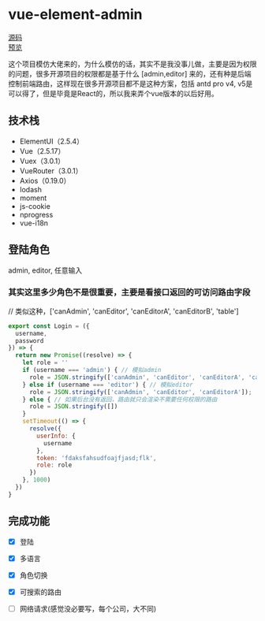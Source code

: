 # vue-element-admin
[源码](https://github.com/yone520/vue-element-admin-source)    
[预览](https://yone520.github.io/vue-element-admin)

这个项目模仿大佬来的，为什么模仿的话，其实不是我没事儿做，主要是因为权限的问题，很多开源项目的权限都是基于什么 [admin,editor] 来的，还有种是后端控制前端路由，这样现在很多开源项目都不是这种方案，包括 antd pro v4, v5是可以得了，但是毕竟是React的，所以我来弄个vue版本的以后好用。

## 技术栈

- ElementUI（2.5.4）
- Vue（2.5.17）
- Vuex（3.0.1）
- VueRouter（3.0.1）
- Axios（0.19.0）
- lodash
- moment
- js-cookie
- nprogress
- vue-i18n

## 登陆角色

admin, editor, 任意输入

### 其实这里多少角色不是很重要，主要是看接口返回的可访问路由字段 
// 类似这种，['canAdmin', 'canEditor', 'canEditorA', 'canEditorB', 'table']

```javascript
export const Login = ({
  username,
  password
}) => {
  return new Promise((resolve) => {
    let role = ''
    if (username === 'admin') { // 模拟admin
      role = JSON.stringify(['canAdmin', 'canEditor', 'canEditorA', 'canEditorB', 'table']);
    } else if (username === 'editor') { // 模拟editor
      role = JSON.stringify(['canAdmin', 'canEditor', 'canEditorA']);
    } else { // 如果后台没有返回，路由就只会渲染不需要任何权限的路由
      role = JSON.stringify([])
    }
    setTimeout(() => {
      resolve({
        userInfo: {
          username
        },
        token: 'fdaksfahsudfoajfjasd;flk',
        role: role
      })
    }, 1000)
  })
}

```

## 完成功能
- [x] 登陆
- [x] 多语言
- [x] 角色切换
- [x] 可搜索的路由
- [ ] 网络请求(感觉没必要写，每个公司，大不同)

